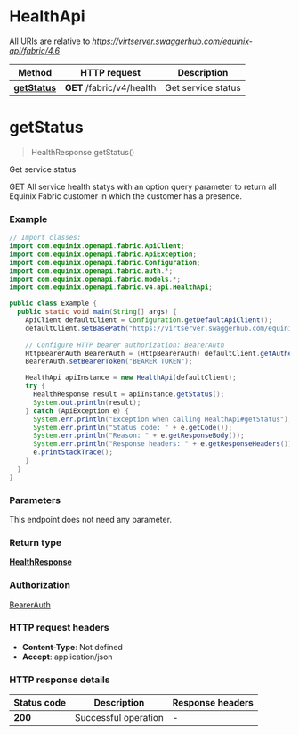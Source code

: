 # HealthApi

All URIs are relative to *https://virtserver.swaggerhub.com/equinix-api/fabric/4.6*

| Method | HTTP request | Description |
|------------- | ------------- | -------------|
| [**getStatus**](HealthApi.md#getStatus) | **GET** /fabric/v4/health | Get service status |


<a name="getStatus"></a>
# **getStatus**
> HealthResponse getStatus()

Get service status

GET All service health statys with an option query parameter to return all Equinix Fabric customer in which the customer has a presence.

### Example
```java
// Import classes:
import com.equinix.openapi.fabric.ApiClient;
import com.equinix.openapi.fabric.ApiException;
import com.equinix.openapi.fabric.Configuration;
import com.equinix.openapi.fabric.auth.*;
import com.equinix.openapi.fabric.models.*;
import com.equinix.openapi.fabric.v4.api.HealthApi;

public class Example {
  public static void main(String[] args) {
    ApiClient defaultClient = Configuration.getDefaultApiClient();
    defaultClient.setBasePath("https://virtserver.swaggerhub.com/equinix-api/fabric/4.6");
    
    // Configure HTTP bearer authorization: BearerAuth
    HttpBearerAuth BearerAuth = (HttpBearerAuth) defaultClient.getAuthentication("BearerAuth");
    BearerAuth.setBearerToken("BEARER TOKEN");

    HealthApi apiInstance = new HealthApi(defaultClient);
    try {
      HealthResponse result = apiInstance.getStatus();
      System.out.println(result);
    } catch (ApiException e) {
      System.err.println("Exception when calling HealthApi#getStatus");
      System.err.println("Status code: " + e.getCode());
      System.err.println("Reason: " + e.getResponseBody());
      System.err.println("Response headers: " + e.getResponseHeaders());
      e.printStackTrace();
    }
  }
}
```

### Parameters
This endpoint does not need any parameter.

### Return type

[**HealthResponse**](HealthResponse.md)

### Authorization

[BearerAuth](../README.md#BearerAuth)

### HTTP request headers

 - **Content-Type**: Not defined
 - **Accept**: application/json

### HTTP response details
| Status code | Description | Response headers |
|-------------|-------------|------------------|
| **200** | Successful operation |  -  |

